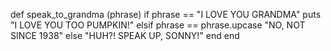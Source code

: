 def speak_to_grandma (phrase)
 if phrase == "I LOVE YOU GRANDMA"
 puts "I LOVE YOU TOO PUMPKIN!"
  elsif  phrase == phrase.upcase
  "NO, NOT SINCE 1938"
  else
  "HUH?! SPEAK UP, SONNY!"
 end
end


